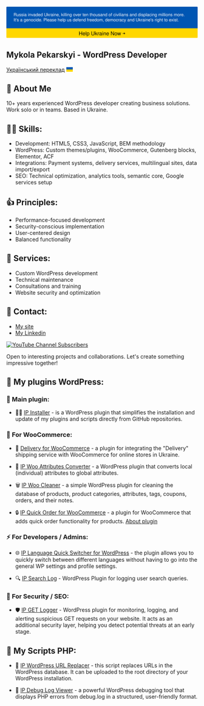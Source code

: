 [![Stand With Ukraine](https://raw.githubusercontent.com/vshymanskyy/StandWithUkraine/main/banner2-direct.svg)](https://stand-with-ukraine.pp.ua)

## Mykola Pekarskyi - WordPress Developer

[Український переклад](https://github.com/pekarskyi/pekarskyi/blob/master/README_UA.md) <img src="https://github.com/pekarskyi/assets/raw/master/flags/ua.svg" width="17">

## :wave: About Me
10+ years experienced WordPress developer creating business solutions. Work solo or in teams. Based in Ukraine.

## :man_technologist: Skills:

- Development: HTML5, CSS3, JavaScript, BEM methodology
- WordPress: Custom themes/plugins, WooCommerce, Gutenberg blocks, Elementor, ACF
- Integrations: Payment systems, delivery services, multilingual sites, data import/export
- SEO: Technical optimization, analytics tools, semantic core, Google services setup

## :thumbsup: Principles:

- Performance-focused development
- Security-conscious implementation
- User-centered design
- Balanced functionality

## :briefcase: Services:

- Custom WordPress development
- Technical maintenance
- Consultations and training
- Website security and optimization

##  :link: Contact:
- [My site](https://inwebpress.com/contacts/)
- [My Linkedin](https://www.linkedin.com/in/mykola-pekarskyi/)

[![YouTube Channel Subscribers](https://img.shields.io/youtube/channel/subscribers/UC9ZEeT6WrGupgza9KXpazyA)](https://www.youtube.com/@inwebpress/videos)

Open to interesting projects and collaborations. Let's create something impressive together!

## :file_folder: My plugins WordPress:

 ### :gem: Main plugin:

- :raising_hand_man: [IP Installer](https://github.com/pekarskyi/ip-installer) - is a WordPress plugin that simplifies the installation and update of my plugins and scripts directly from GitHub repositories.

### :shopping_cart: For WooCommerce:

- :truck: [Delivery for WooCommerce](https://github.com/pekarskyi/ip-delivery-shipping) - a plugin for integrating the "Delivery" shipping service with WooCommerce for online stores in Ukraine.

- :toolbox: [IP Woo Attributes Converter](https://github.com/pekarskyi/ip-woo-attribute-converter) - a WordPress plugin that converts local (individual) attributes to global attributes.

- :wastebasket: [IP Woo Cleaner](https://github.com/pekarskyi/ip-woo-cleaner) - a simple WordPress plugin for cleaning the database of products, product categories, attributes, tags, coupons, orders, and their notes.

- :lock: [IP Quick Order for WooCommerce](https://github.com/pekarskyi/ip-quick-order) - a plugin for WooCommerce that adds quick order functionality for products. [About plugin](https://inwebpress.com/ip-quick-order/)

### :zap: For Developers / Admins:

- :globe_with_meridians: [IP Language Quick Switcher for WordPress](https://github.com/pekarskyi/ip-language-quick-switcher-for-wp) - the plugin allows you to quickly switch between different languages without having to go into the general WP settings and profile settings.

- :mag: [IP Search Log](https://github.com/pekarskyi/ip-search-log) - WordPress Plugin for logging user search queries.

### :dart: For Security / SEO:

- :shield: [IP GET Logger](https://github.com/pekarskyi/ip-get-logger) - WordPress plugin for monitoring, logging, and alerting suspicious GET requests on your website. It acts as an additional security layer, helping you detect potential threats at an early stage.

## :file_folder: My Scripts PHP:

- :link: [IP WordPress URL Replacer](https://github.com/pekarskyi/ip-wordpress-url-replacer) - this script replaces URLs in the WordPress database. It can be uploaded to the root directory of your WordPress installation.

- :lady_beetle: [IP Debug Log Viewer](https://github.com/pekarskyi/ip-debug-log-viewer) - a powerful WordPress debugging tool that displays PHP errors from debug.log in a structured, user-friendly format.